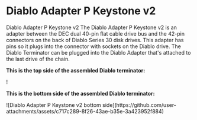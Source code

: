 # Diablo Adapter P Keystone v2
Diablo Adapter P Keystone v2
The Diablo Adapter P Keystone v2 is an adapter between the DEC dual 40-pin flat cable drive bus and the 42-pin connectors on the back of Diablo Series 30 disk drives. This adapter has pins so it plugs into the connector with sockets on the Diablo drive. The Diablo Terminator can be plugged into the Diablo Adapter that's attached to the last drive of the chain. 
<p><b>This is the top side of the assembled Diablo terminator:</b></p>
! <https://github.com/user-attachments/assets/b2ee38a8-db13-4d8d-8da1-1110b3b89db7>

<p><b>This is the bottom side of the assembled Diablo terminator:</b></p>
![Diablo Adapter P Keystone v2 bottom side](https://github.com/user-attachments/assets/c717c289-8f26-43ae-b35e-3a423952f884)
